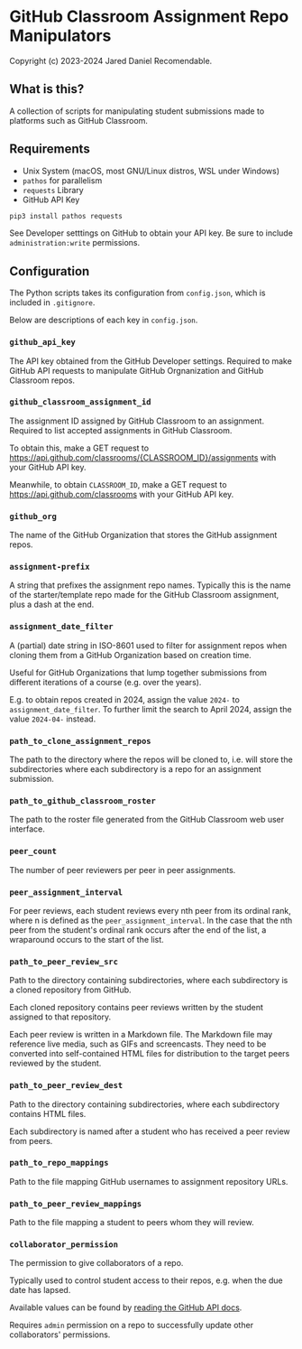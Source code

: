 # GitHub Classroom Assignment Repo Manipulators

Copyright (c) 2023-2024 Jared Daniel Recomendable.


## What is this?

A collection of scripts for manipulating student submissions made to platforms such as GitHub Classroom.


## Requirements

* Unix System (macOS, most GNU/Linux distros, WSL under Windows)
* `pathos` for parallelism
* `requests` Library
* GitHub API Key

```sh
pip3 install pathos requests
```

See Developer setttings on GitHub to obtain your API key.  Be sure to include `administration:write` permissions.


## Configuration

The Python scripts takes its configuration from `config.json`, which is included in `.gitignore`.

Below are descriptions of each key in `config.json`.

### `github_api_key`

The API key obtained from the GitHub Developer settings.  Required to make GitHub API requests to manipulate GitHub Orgnanization and GitHub Classroom repos.

### `github_classroom_assignment_id`

The assignment ID assigned by GitHub Classroom to an assignment.  Required to list accepted assignments in GitHub Classroom.

To obtain this, make a GET request to https://api.github.com/classrooms/{CLASSROOM_ID}/assignments with your GitHub API key.

Meanwhile, to obtain `CLASSROOM_ID`, make a GET request to https://api.github.com/classrooms with your GitHub API key.

### `github_org`

The name of the GitHub Organization that stores the GitHub assignment repos.

### `assignment-prefix`

A string that prefixes the assignment repo names.  Typically this is the name of the starter/template repo made for the GitHub Classroom assignment, plus a dash at the end.

### `assignment_date_filter`

A (partial) date string in ISO-8601 used to filter for assignment repos when cloning them from a GitHub Organization based on creation time.

Useful for GitHub Organizations that lump together submissions from different iterations of a course (e.g. over the years).

E.g. to obtain repos created in 2024, assign the value `2024-` to `assignment_date_filter`.  To further limit the search to April 2024, assign the value `2024-04-` instead.

### `path_to_clone_assignment_repos`

The path to the directory where the repos will be cloned to, i.e. will store the subdirectories where each subdirectory is a repo for an assignment submission.

### `path_to_github_classroom_roster`

The path to the roster file generated from the GitHub Classroom web user interface.

### `peer_count`

The number of peer reviewers per peer in peer assignments.

### `peer_assignment_interval`

For peer reviews, each student reviews every nth peer from its ordinal rank, where n is defined as the `peer_assignment_interval`.  In the case that the nth peer from the student's ordinal rank occurs after the end of the list, a wraparound occurs to the start of the list.

### `path_to_peer_review_src`

Path to the directory containing subdirectories, where each subdirectory is a cloned repository from GitHub.

Each cloned repository contains peer reviews written by the student assigned to that repository.

Each peer review is written in a Markdown file.  The Markdown file may reference live media, such as GIFs and screencasts.  They need to be converted into self-contained HTML files for distribution to the target peers reviewed by the student.

### `path_to_peer_review_dest`

Path to the directory containing subdirectories, where each subdirectory contains HTML files.

Each subdirectory is named after a student who has received a peer review from peers.

### `path_to_repo_mappings`

Path to the file mapping GitHub usernames to assignment repository URLs.

### `path_to_peer_review_mappings`

Path to the file mapping a student to peers whom they will review.

### `collaborator_permission`

The permission to give collaborators of a repo.

Typically used to control student access to their repos, e.g. when the due date has lapsed.

Available values can be found by [reading the GitHub API docs](https://docs.github.com/en/rest/collaborators/collaborators?apiVersion=2022-11-28#add-a-repository-collaborator).

Requires `admin` permission on a repo to successfully update other collaborators' permissions.
